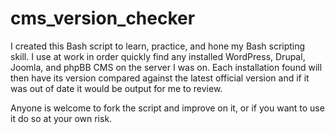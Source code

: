 # cms_version_checker

I created this Bash script to learn, practice, and hone my Bash scripting skill. I use at work in order quickly find any installed WordPress, Drupal, Joomla, and phpBB CMS on the server I was on. Each installation found will then have its version compared against the latest official version and if it was out of date it would be output for me to review.

Anyone is welcome to fork the script and improve on it, or if you want to use it do so at your own risk.
